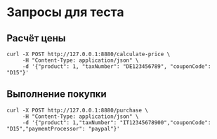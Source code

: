 # Запросы для теста
## Расчёт цены
```
curl -X POST http://127.0.0.1:8880/calculate-price \
     -H "Content-Type: application/json" \
     -d '{"product": 1, "taxNumber": "DE123456789", "couponCode": "D15"}'
```
## Выполнение покупки
```
curl -X POST http://127.0.0.1:8880/purchase \
     -H "Content-Type: application/json" \
     -d '{"product": 1,"taxNumber": "IT12345678900","couponCode": "D15","paymentProcessor": "paypal"}'
```